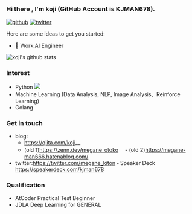 ### Hi there , I'm koji (GitHub Account is KJMAN678).

[![github](https://img.shields.io/github/followers/KJMAN678?label=Follow%20%40KJMAN678&style=social)](https://github.com/KJMAN678)
[![twitter](https://img.shields.io/twitter/follow/megane_kiton?style=social)](https://twitter.com/megane_kiton)  

Here are some ideas to get you started:

- 🔭 Work:AI Engineer

![koji's github stats](https://github-readme-stats.vercel.app/api?username=KJMAN678&show_icons=true&theme=cobalt)

### Interest
- Python <img src="https://img.shields.io/badge/-Python-F9DC3E.svg?logo=python&style=flat">
- Machine Learning (Data Analysis, NLP, Image Analysis、Reinforce Learning)
- Golang

### Get in touch
- blog:
  - https://qiita.com/koji__
  - (old 1)https://zenn.dev/megane_otoko
　- (old 2)https://megane-man666.hatenablog.com/
- twitter:https://twitter.com/megane_kiton
‐ Speaker Deck https://speakerdeck.com/kjman678

### Qualification
- AtCoder Practical Test Beginner
- JDLA Deep Learning for GENERAL
